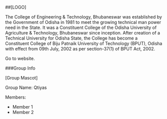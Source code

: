 ##[LOGO]

The College of Engineering & Technology, Bhubaneswar was established by the Government of Odisha in 1981 to meet the growing technical man power need in the State. It was a Constituent College of the Odisha University of Agriculture & Technology, Bhubaneswar since inception. After creation of a Technical University for Odisha State, the College has become a Constituent College of Biju Patnaik University of Technology (BPUT), Odisha with effect from 09th July, 2002 as per section-37(1) of BPUT Act, 2002.

Go to website.

###Group Info

[Group Mascot]

Group Name: Qtiyas

Members:
* Member 1
* Member 2
